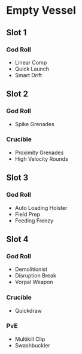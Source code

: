 # Empty Vessel

## Slot 1

### God Roll

  - Linear Comp
  - Quick Launch
  - Smart Drift

## Slot 2

### God Roll

  - Spike Grenades

### Crucible

  - Proximity Grenades
  - High Velocity Rounds

## Slot 3

### God Roll

  - Auto Loading Holster
  - Field Prep
  - Feeding Frenzy

## Slot 4

### God Roll

  - Demolitionist
  - Disruption Break
  - Vorpal Weapon

### Crucible

  - Quickdraw

### PvE

  - Multikill Clip
  - Swashbuckler